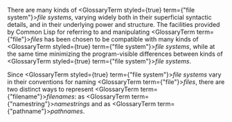  



There are many kinds of <GlossaryTerm styled={true} term={"file system"}><i>file systems</i></GlossaryTerm>, varying widely both in their superficial syntactic details, and in their underlying power and structure. The facilities provided by Common Lisp for referring to and manipulating <GlossaryTerm  term={"file"}><i>files</i></GlossaryTerm> has been chosen to be compatible with many kinds of <GlossaryTerm styled={true} term={"file system"}><i>file systems</i></GlossaryTerm>, while at the same time minimizing the program-visible differences between kinds of <GlossaryTerm styled={true} term={"file system"}><i>file systems</i></GlossaryTerm>. 



Since <GlossaryTerm styled={true} term={"file system"}><i>file systems</i></GlossaryTerm> vary in their conventions for naming <GlossaryTerm  term={"file"}><i>files</i></GlossaryTerm>, there are two distinct ways to represent <GlossaryTerm  term={"filename"}><i>filenames</i></GlossaryTerm>: as <GlossaryTerm  term={"namestring"}><i>namestrings</i></GlossaryTerm> and as <GlossaryTerm  term={"pathname"}><i>pathnames</i></GlossaryTerm>. 



